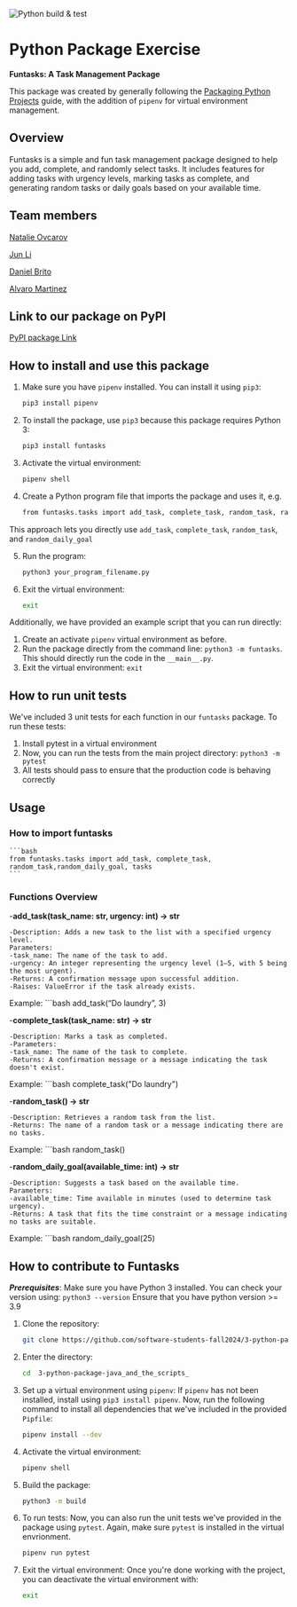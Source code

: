 ![Python build & test](https://github.com/software-students-fall2024/3-python-package-java_and_the_scripts_/actions/workflows/build.yaml/badge.svg)


# Python Package Exercise
**Funtasks: A Task Management Package** 

This package was created by generally following the [Packaging Python Projects](https://packaging.python.org/tutorials/packaging-projects/) guide, with the addition of `pipenv` for virtual environment management. 

## Overview
Funtasks is a simple and fun task management package designed to help you add, complete, and randomly select tasks. It includes features for adding tasks with urgency levels, marking tasks as complete, and generating random tasks or daily goals based on your available time. 

## Team members

[Natalie Ovcarov](https://github.com/nataliovcharov)

[Jun Li](https://github.com/jljune9li )

[Daniel Brito](https://github.com/danny031103 )

[Alvaro Martinez](https://github.com/AlvaroMartinezM)

## Link to our package on PyPI
[PyPI package Link](https://pypi.org/project/funtasks/)

## How to install and use this package

1. Make sure you have `pipenv` installed. You can install it using `pip3`:
    ```bash
    pip3 install pipenv

2. To install the package, use `pip3` because this package requires Python 3:
    ```bash
    pip3 install funtasks

3. Activate the virtual environment: 
    ```bash
    pipenv shell

4. Create a Python program file that imports the package and uses it, e.g. 
    ```bash
    from funtasks.tasks import add_task, complete_task, random_task, random_daily_goal, tasks

This approach lets you directly use ```add_task```, ```complete_task```, ```random_task```, and ```random_daily_goal```

5. Run the program:
    ```bash
    python3 your_program_filename.py

6. Exit the virtual environment:
    ```bash
    exit

Additionally, we have provided an example script that you can run directly:

1. Create an activate ```pipenv``` virtual environment as before.
2. Run the package directly from the command line: ```python3 -m funtasks```. This should directly run the code in the ```__main__.py```.
3. Exit the virtual environment:
```exit```

## How to run unit tests
We've included 3 unit tests for each function in our ```funtasks``` package. To run these tests:

1. Install pytest in a virtual environment
2. Now, you can run the tests from the main project directory: ```python3 -m pytest```
3. All tests should pass to ensure that the production code is behaving correctly

## Usage
### How to import funtasks

    ```bash
    from funtasks.tasks import add_task, complete_task, random_task,random_daily_goal, tasks
    ```

### Functions Overview

-**add_task(task_name: str, urgency: int) -> str**

    -Description: Adds a new task to the list with a specified urgency level.
    Parameters:
    -task_name: The name of the task to add.
    -urgency: An integer representing the urgency level (1–5, with 5 being the most urgent).
    -Returns: A confirmation message upon successful addition.
    -Raises: ValueError if the task already exists.

Example: 
    ```bash
    add_task(“Do laundry”, 3)

-**complete_task(task_name: str) -> str**

    -Description: Marks a task as completed.
    -Parameters:
    -task_name: The name of the task to complete.
    -Returns: A confirmation message or a message indicating the task doesn't exist.

Example: 
    ```bash
    complete_task("Do laundry")

-**random_task() -> str**

    -Description: Retrieves a random task from the list.
    -Returns: The name of a random task or a message indicating there are no tasks.

Example: 
    ```bash
    random_task()

-**random_daily_goal(available_time: int) -> str**

    -Description: Suggests a task based on the available time.
    Parameters:
    -available_time: Time available in minutes (used to determine task urgency).
    -Returns: A task that fits the time constraint or a message indicating no tasks are suitable.

Example: 
    ```bash
    random_daily_goal(25)


## How to contribute to Funtasks

***Prerequisites***: Make sure you have Python 3 installed. You can check your version using: ```python3 --version``` 
Ensure that you have python version >= 3.9

1. Clone the repository: 
    ```bash
    git clone https://github.com/software-students-fall2024/3-python-package-java_and_the_scripts_.git

2. Enter the directory:
    ```bash
    cd  3-python-package-java_and_the_scripts_

3. Set up a virtual environment using ```pipenv```: If ```pipenv``` has not been installed, install using ```pip3 install pipenv```. Now, run the following command to install all dependencies that we've included in the provided ```Pipfile```: 
    ```bash
    pipenv install --dev

4. Activate the virtual environment:
    ```bash
    pipenv shell

5. Build the package:
    ```bash
    python3 -m build

6. To run tests: Now, you can also run the unit tests we've provided in the package using ```pytest```. Again, make sure ```pytest``` is installed in the virtual envrionment.
    ```bash
    pipenv run pytest

7. Exit the virtual environment: Once you're done working with the project, you can deactivate the virtual environment with:
    ```bash
    exit
